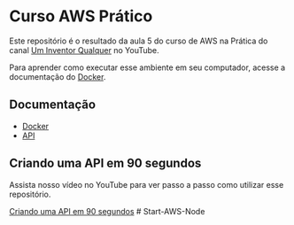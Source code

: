 # Curso AWS Prático

Este repositório é o resultado da aula 5 do curso de AWS na Prática do canal [Um Inventor Qualquer](https://www.youtube.com/c/UmInventorQualquer)
no YouTube.

Para aprender como executar esse ambiente em seu computador, acesse a documentação do [Docker](docs/docker.md). 

## Documentação
- [Docker](docs/docker.md)
- [API](docs/api.md)

## Criando uma API em 90 segundos
Assista nosso vídeo no YouTube para ver passo a passo como utilizar esse repositório.

[Criando uma API em 90 segundos](https://youtu.be/bU4M9tZhsTs)
#   S t a r t - A W S - N o d e  
 